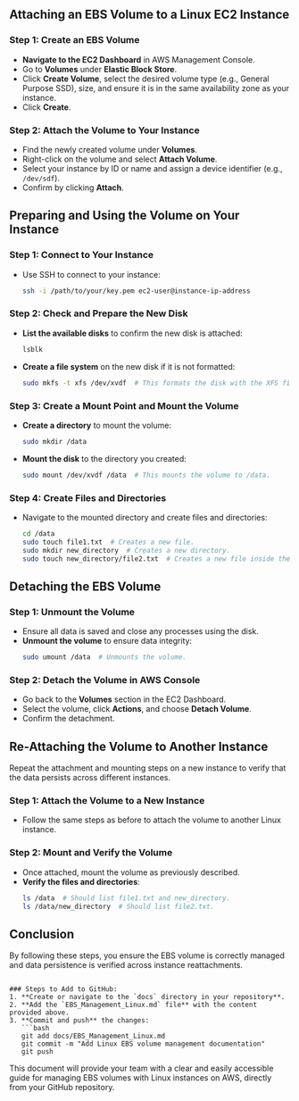 ## Attaching an EBS Volume to a Linux EC2 Instance

### Step 1: Create an EBS Volume
- **Navigate to the EC2 Dashboard** in AWS Management Console.
- Go to **Volumes** under **Elastic Block Store**.
- Click **Create Volume**, select the desired volume type (e.g., General Purpose SSD), size, and ensure it is in the same availability zone as your instance.
- Click **Create**.

### Step 2: Attach the Volume to Your Instance
- Find the newly created volume under **Volumes**.
- Right-click on the volume and select **Attach Volume**.
- Select your instance by ID or name and assign a device identifier (e.g., `/dev/sdf`).
- Confirm by clicking **Attach**.

## Preparing and Using the Volume on Your Instance

### Step 1: Connect to Your Instance
- Use SSH to connect to your instance:
  ```bash
  ssh -i /path/to/your/key.pem ec2-user@instance-ip-address
  ```

### Step 2: Check and Prepare the New Disk
- **List the available disks** to confirm the new disk is attached:
  ```bash
  lsblk
  ```
- **Create a file system** on the new disk if it is not formatted:
  ```bash
  sudo mkfs -t xfs /dev/xvdf  # This formats the disk with the XFS file system.
  ```

### Step 3: Create a Mount Point and Mount the Volume
- **Create a directory** to mount the volume:
  ```bash
  sudo mkdir /data
  ```
- **Mount the disk** to the directory you created:
  ```bash
  sudo mount /dev/xvdf /data  # This mounts the volume to /data.
  ```

### Step 4: Create Files and Directories
- Navigate to the mounted directory and create files and directories:
  ```bash
  cd /data
  sudo touch file1.txt  # Creates a new file.
  sudo mkdir new_directory  # Creates a new directory.
  sudo touch new_directory/file2.txt  # Creates a new file inside the directory.
  ```

## Detaching the EBS Volume

### Step 1: Unmount the Volume
- Ensure all data is saved and close any processes using the disk.
- **Unmount the volume** to ensure data integrity:
  ```bash
  sudo umount /data  # Unmounts the volume.
  ```

### Step 2: Detach the Volume in AWS Console
- Go back to the **Volumes** section in the EC2 Dashboard.
- Select the volume, click **Actions**, and choose **Detach Volume**.
- Confirm the detachment.

## Re-Attaching the Volume to Another Instance

Repeat the attachment and mounting steps on a new instance to verify that the data persists across different instances.

### Step 1: Attach the Volume to a New Instance
- Follow the same steps as before to attach the volume to another Linux instance.

### Step 2: Mount and Verify the Volume
- Once attached, mount the volume as previously described.
- **Verify the files and directories**:
  ```bash
  ls /data  # Should list file1.txt and new_directory.
  ls /data/new_directory  # Should list file2.txt.
  ```

## Conclusion

By following these steps, you ensure the EBS volume is correctly managed and data persistence is verified across instance reattachments.
```

### Steps to Add to GitHub:
1. **Create or navigate to the `docs` directory in your repository**.
2. **Add the `EBS_Management_Linux.md` file** with the content provided above.
3. **Commit and push** the changes:
   ```bash
   git add docs/EBS_Management_Linux.md
   git commit -m "Add Linux EBS volume management documentation"
   git push
   ```

This document will provide your team with a clear and easily accessible guide for managing EBS volumes with Linux instances on AWS, directly from your GitHub repository.
